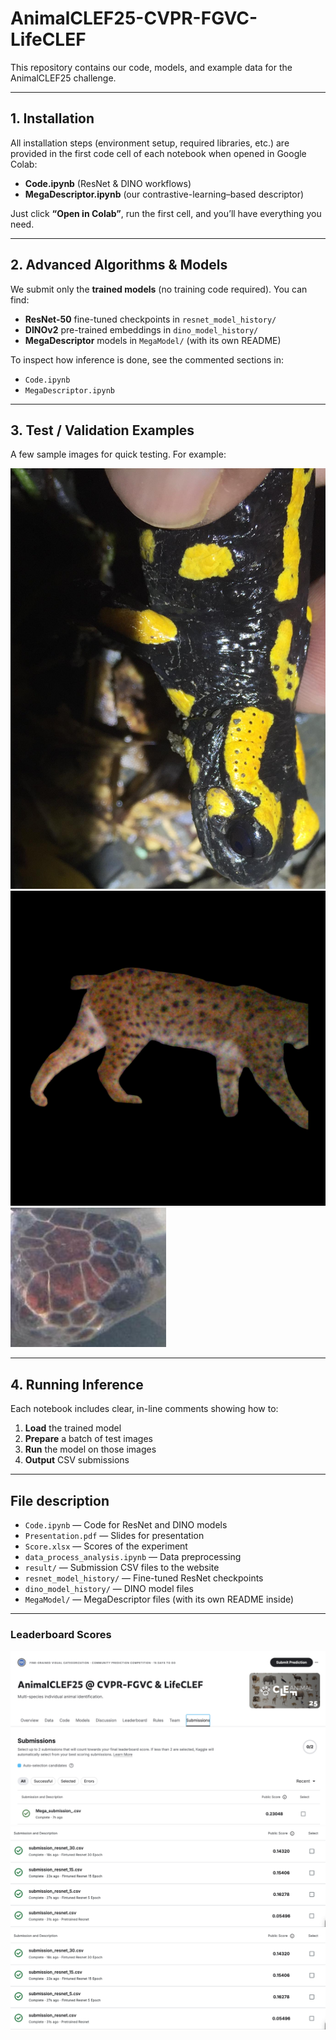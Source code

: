 # AnimalCLEF25-CVPR-FGVC-LifeCLEF

This repository contains our code, models, and example data for the AnimalCLEF25 challenge.  

---

## 1. Installation

All installation steps (environment setup, required libraries, etc.) are provided in the first code cell of each notebook when opened in Google Colab:

- **Code.ipynb** (ResNet & DINO workflows)  
- **MegaDescriptor.ipynb** (our contrastive-learning–based descriptor)

Just click **“Open in Colab”**, run the first cell, and you’ll have everything you need.

---

## 2. Advanced Algorithms & Models

We submit only the **trained models** (no training code required). You can find:

- **ResNet-50** fine-tuned checkpoints in `resnet_model_history/`  
- **DINOv2** pre-trained embeddings in `dino_model_history/`  
- **MegaDescriptor** models in `MegaModel/` (with its own README)

To inspect how inference is done, see the commented sections in:
- `Code.ipynb`  
- `MegaDescriptor.ipynb`

---

## 3. Test / Validation Examples

A few sample images for quick testing. For example:

![Salamander sample](0a2b29c15d9c4d2b_80.jpg)  
![Lynx sample](0a8eb6e2dc2e6dc8fd1013f651a880b69cb9e7e6a4c4dfdbe4f23919f509ff80.jpg)
![Turtle sample](anuJvqUqBB_12.JPG)

---

## 4. Running Inference

Each notebook includes clear, in-line comments showing how to:

1. **Load** the trained model  
2. **Prepare** a batch of test images  
3. **Run** the model on those images  
4. **Output** CSV submissions  

---

## File description
- `Code.ipynb` — Code for ResNet and DINO models  
- `Presentation.pdf` — Slides for presentation  
- `Score.xlsx` — Scores of the experiment  
- `data_process_analysis.ipynb` — Data preprocessing  
- `result/` — Submission CSV files to the website  
- `resnet_model_history/` — Fine-tuned ResNet checkpoints  
- `dino_model_history/` — DINO model files  
- `MegaModel/` — MegaDescriptor files (with its own README inside)  


---

### Leaderboard Scores

![Testing image](/MegaScore.jpg)
![Testing image](/Finetune_Resnet_Score.png)
![Testing image](/Finetune_Resnet_Score.png)
